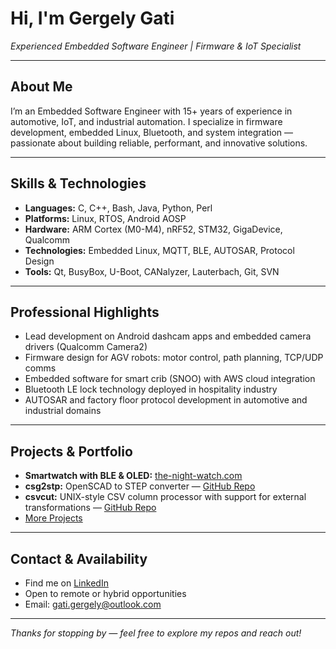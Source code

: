 # Hi, I'm Gergely Gati
*Experienced Embedded Software Engineer | Firmware & IoT Specialist*

---

## About Me

I’m an Embedded Software Engineer with 15+ years of experience in automotive, IoT, and industrial automation. I specialize in firmware development, embedded Linux, Bluetooth, and system integration — passionate about building reliable, performant, and innovative solutions.

---

## Skills & Technologies

- **Languages:** C, C++, Bash, Java, Python, Perl
- **Platforms:** Linux, RTOS, Android AOSP
- **Hardware:** ARM Cortex (M0-M4), nRF52, STM32, GigaDevice, Qualcomm
- **Technologies:** Embedded Linux, MQTT, BLE, AUTOSAR, Protocol Design
- **Tools:** Qt, BusyBox, U-Boot, CANalyzer, Lauterbach, Git, SVN

---

## Professional Highlights

- Lead development on Android dashcam apps and embedded camera drivers (Qualcomm Camera2)  
- Firmware design for AGV robots: motor control, path planning, TCP/UDP comms  
- Embedded software for smart crib (SNOO) with AWS cloud integration  
- Bluetooth LE lock technology deployed in hospitality industry  
- AUTOSAR and factory floor protocol development in automotive and industrial domains  

---

## Projects & Portfolio

- **Smartwatch with BLE & OLED:** [the-night-watch.com](https://the-night-watch.com/)
- **csg2stp:** OpenSCAD to STEP converter — [GitHub Repo](https://github.com/gega/csg2stp)
- **csvcut:** UNIX-style CSV column processor with support for external transformations — [GitHub Repo](https://github.com/gega/csvcut)
- [More Projects](https://github.com/gega)

---

## Contact & Availability

- Find me on [LinkedIn](https://linkedin.com/in/ggati)  
- Open to remote or hybrid opportunities  
- Email: gati.gergely@outlook.com

---

*Thanks for stopping by — feel free to explore my repos and reach out!*
